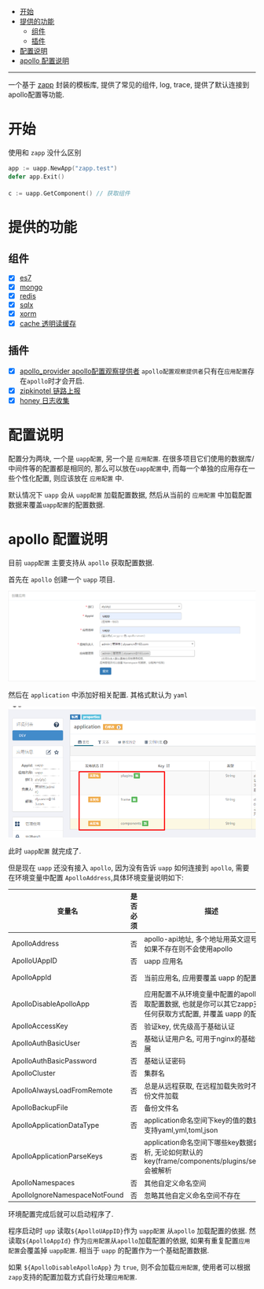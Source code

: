 <!-- TOC -->

- [开始](#%E5%BC%80%E5%A7%8B)
- [提供的功能](#%E6%8F%90%E4%BE%9B%E7%9A%84%E5%8A%9F%E8%83%BD)
    - [组件](#%E7%BB%84%E4%BB%B6)
    - [插件](#%E6%8F%92%E4%BB%B6)
- [配置说明](#%E9%85%8D%E7%BD%AE%E8%AF%B4%E6%98%8E)
- [apollo 配置说明](#apollo-%E9%85%8D%E7%BD%AE%E8%AF%B4%E6%98%8E)

<!-- /TOC -->

---

一个基于 [zapp](https://github.com/zly-app/zapp) 封装的模板库, 提供了常见的组件, log, trace, 提供了默认连接到
apollo配置等功能.

# 开始

使用和 `zapp` 没什么区别

```go
app := uapp.NewApp("zapp.test")
defer app.Exit()

c := uapp.GetComponent() // 获取组件
```

# 提供的功能

## 组件

+ [x] [es7](https://github.com/zly-app/component/tree/master/es7)
+ [x] [mongo](https://github.com/zly-app/component/tree/master/mongo)
+ [x] [redis](https://github.com/zly-app/component/tree/master/redis)
+ [x] [sqlx](https://github.com/zly-app/component/tree/master/sqlx)
+ [x] [xorm](https://github.com/zly-app/component/tree/master/xorm)
+ [x] [cache 透明读缓存](https://github.com/zly-app/cache)

## 插件

+ [x] [apollo_provider apollo配置观察提供者](https://github.com/zly-app/zapp/tree/master/plugin/apollo_provider)
  `apollo配置观察提供者`只有在`应用配置`存在`apollo`时才会开启.
+ [x] [zipkinotel 链路上报](https://github.com/zly-app/plugin/tree/master/zipkinotel)
+ [x] [honey 日志收集](https://github.com/zly-app/plugin/tree/master/honey)

# 配置说明

配置分为两块, 一个是 `uapp配置`, 另一个是 `应用配置`. 在很多项目它们使用的数据库/中间件等的配置都是相同的, 那么可以放在`uapp配置`中, 而每一个单独的应用存在一些个性化配置, 则应该放在 `应用配置` 中.

默认情况下 `uapp` 会从 `uapp配置` 加载配置数据, 然后从当前的 `应用配置` 中加载配置数据来覆盖`uapp配置`的配置数据.

# apollo 配置说明

目前 `uapp配置` 主要支持从 `apollo` 获取配置数据.

首先在 `apollo` 创建一个 `uapp` 项目.

![](src/assets/example/create_uapp.png)

然后在 `application` 中添加好相关配置. 其格式默认为 `yaml`

![](src/assets/example/uapp_config.png)

此时 `uapp配置` 就完成了.

但是现在 `uapp` 还没有接入 `apollo`, 因为没有告诉 `uapp` 如何连接到 `apollo`, 需要在环境变量中配置 `ApolloAddress`,具体环境变量说明如下:

| 变量名                        | 是否必须 | 描述                                                                                                             | 默认值    |
| ----------------------------- | -------- | ---------------------------------------------------------------------------------------------------------------- | --------- |
| ApolloAddress                 | 否       | apollo-api地址, 多个地址用英文逗号连接, 如果不存在则不会使用apollo                                               |           |
| ApolloUAppID                  | 否       | uapp 应用名                                                                                                      | uapp      |
| ApolloAppId                   | 否       | 当前应用名, 应用要覆盖 uapp 的配置                                                                               | \<app名\> |
| ApolloDisableApolloApp        | 否       | 应用配置不从环境变量中配置的apollo中获取配置数据, 也就是你可以其它zapp支持的任何获取方式配置, 并覆盖 uapp 的配置 | false     |
| ApolloAccessKey               | 否       | 验证key, 优先级高于基础认证                                                                                      |           |
| ApolloAuthBasicUser           | 否       | 基础认证用户名, 可用于nginx的基础认证扩展                                                                        |           |
| ApolloAuthBasicPassword       | 否       | 基础认证密码                                                                                                     |           |
| ApolloCluster                 | 否       | 集群名                                                                                                           | default   |
| ApolloAlwaysLoadFromRemote    | 否       | 总是从远程获取, 在远程加载失败时不会从备份文件加载                                                               | false     |
| ApolloBackupFile              | 否       | 备份文件名                                                                                                       |           |
| ApolloApplicationDataType     | 否       | application命名空间下key的值的数据类型, 支持yaml,yml,toml,json                                                   | yaml      |
| ApolloApplicationParseKeys    | 否       | application命名空间下哪些key数据会被解析, 无论如何默认的key(frame/components/plugins/services)会被解析           |           |
| ApolloNamespaces              | 否       | 其他自定义命名空间                                                                                               |           |
| ApolloIgnoreNamespaceNotFound | 否       | 忽略其他自定义命名空间不存在                                                                                     |           |

环境配置完成后就可以启动程序了.

程序启动时 `upp` 读取`${ApolloUAppID}`作为 `uapp配置` 从`apollo` 加载配置的依据. 然读取`${ApolloAppId}` 作为`应用配置`从`apollo`加载配置的依据, 如果有重复配置`应用配置`会覆盖掉 `uapp配置`. 相当于 `uapp` 的配置作为一个基础配置数据.

如果 `${ApolloDisableApolloApp}` 为 `true`, 则不会加载`应用配置`, 使用者可以根据`zapp`支持的配置加载方式自行处理`应用配置`.
